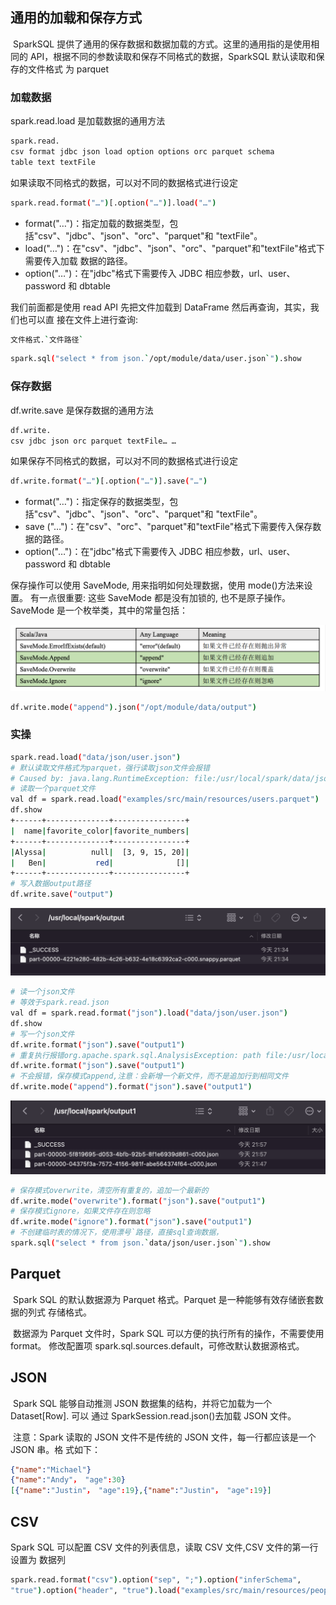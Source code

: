 ## 通用的加载和保存方式

​	SparkSQL 提供了通用的保存数据和数据加载的方式。这里的通用指的是使用相同的 API，根据不同的参数读取和保存不同格式的数据，SparkSQL 默认读取和保存的文件格式 为 parquet

### 加载数据

spark.read.load 是加载数据的通用方法

```sh
spark.read.
csv format jdbc json load option options orc parquet schema
table text textFile
```

如果读取不同格式的数据，可以对不同的数据格式进行设定

```sh
spark.read.format("…")[.option("…")].load("…")
```

* format("…")：指定加载的数据类型，包括"csv"、"jdbc"、"json"、"orc"、"parquet"和 "textFile"。 
* load("…")：在"csv"、"jdbc"、"json"、"orc"、"parquet"和"textFile"格式下需要传入加载 数据的路径。 
* option("…")：在"jdbc"格式下需要传入 JDBC 相应参数，url、user、password 和 dbtable

我们前面都是使用 read API 先把文件加载到 DataFrame 然后再查询，其实，我们也可以直 接在文件上进行查询: 

```sh
文件格式.`文件路径`
```

```sh
spark.sql("select * from json.`/opt/module/data/user.json`").show
```

### 保存数据

df.write.save 是保存数据的通用方法

```sh
df.write.
csv jdbc json orc parquet textFile… …
```

如果保存不同格式的数据，可以对不同的数据格式进行设定

```sh
df.write.format("…")[.option("…")].save("…")
```

*  format("…")：指定保存的数据类型，包括"csv"、"jdbc"、"json"、"orc"、"parquet"和 "textFile"。 
*  save ("…")：在"csv"、"orc"、"parquet"和"textFile"格式下需要传入保存数据的路径。 
*  option("…")：在"jdbc"格式下需要传入 JDBC 相应参数，url、user、password 和 dbtable

保存操作可以使用 SaveMode, 用来指明如何处理数据，使用 mode()方法来设置。 有一点很重要: 这些 SaveMode 都是没有加锁的, 也不是原子操作。 SaveMode 是一个枚举类，其中的常量包括：

![image-20230706212427204](074SparkSql-数据加载和保存之通用.assets/image-20230706212427204.png)

```sh
df.write.mode("append").json("/opt/module/data/output")
```

### 实操

```sh
spark.read.load("data/json/user.json")
# 默认读取文件格式为parquet，强行读取json文件会报错
# Caused by: java.lang.RuntimeException: file:/usr/local/spark/data/json/user.json is not a Parquet file. expected magic number at tail [80, 65, 82, 49] but found [58, 51, 48, 125]
# 读取一个parquet文件
val df = spark.read.load("examples/src/main/resources/users.parquet")
df.show
+------+--------------+----------------+                                        
|  name|favorite_color|favorite_numbers|
+------+--------------+----------------+
|Alyssa|          null|  [3, 9, 15, 20]|
|   Ben|           red|              []|
+------+--------------+----------------+
# 写入数据output路径
df.write.save("output")
```

<img src="074SparkSql-数据加载和保存之通用.assets/image-20230706214423125.png" alt="image-20230706214423125" style="zoom:50%;" />

```sh
# 读一个json文件
# 等效于spark.read.json
val df = spark.read.format("json").load("data/json/user.json")
df.show
# 写一个json文件
df.write.format("json").save("output1")
# 重复执行报错org.apache.spark.sql.AnalysisException: path file:/usr/local/spark/output1 already exists.;
df.write.format("json").save("output1")
# 不会报错，保存模式append,注意：会新增一个新文件，而不是追加行到相同文件
df.write.mode("append").format("json").save("output1")
```

<img src="074SparkSql-数据加载和保存之通用.assets/image-20230706215912804.png" alt="image-20230706215912804" style="zoom:50%;" />

```sh
# 保存模式overwrite，清空所有重复的，追加一个最新的
df.write.mode("overwrite").format("json").save("output1")
# 保存模式ignore，如果文件存在则忽略
df.write.mode("ignore").format("json").save("output1")
# 不创建临时表的情况下，使用漂号`路径，直接sql查询数据，
spark.sql("select * from json.`data/json/user.json`").show
```

##  Parquet

​	Spark SQL 的默认数据源为 Parquet 格式。Parquet 是一种能够有效存储嵌套数据的列式 存储格式。

​	数据源为 Parquet 文件时，Spark SQL 可以方便的执行所有的操作，不需要使用 format。 修改配置项 spark.sql.sources.default，可修改默认数据源格式。

## JSON

​	Spark SQL 能够自动推测 JSON 数据集的结构，并将它加载为一个 Dataset[Row]. 可以 通过 SparkSession.read.json()去加载 JSON 文件。 

​	注意：Spark 读取的 JSON 文件不是传统的 JSON 文件，每一行都应该是一个 JSON 串。格 式如下：

```json
{"name":"Michael"}
{"name":"Andy"， "age":30}
[{"name":"Justin"， "age":19},{"name":"Justin"， "age":19}]
```

## CSV

Spark SQL 可以配置 CSV 文件的列表信息，读取 CSV 文件,CSV 文件的第一行设置为 数据列

```sh
spark.read.format("csv").option("sep", ";").option("inferSchema",
"true").option("header", "true").load("examples/src/main/resources/people.csv")
```

